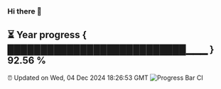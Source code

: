 ### Hi there 👋
⏳ Year progress { ███████████████████████████▁▁▁ } 92.56 %
---
⏰ Updated on Wed, 04 Dec 2024 18:26:53 GMT
![Progress Bar CI](https://github.com/liununu/liununu/workflows/Progress%20Bar%20CI/badge.svg)
